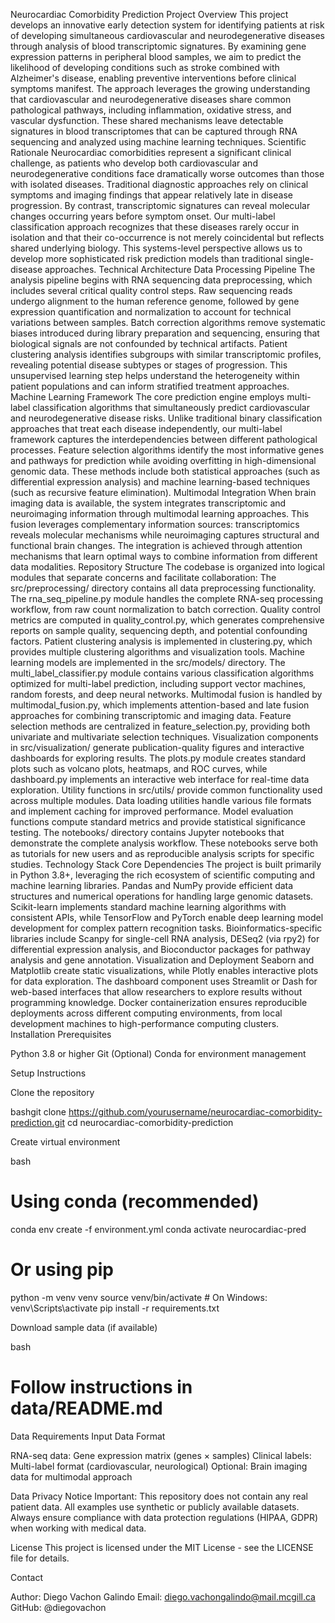 Neurocardiac Comorbidity Prediction
Project Overview
This project develops an innovative early detection system for identifying patients at risk of developing simultaneous cardiovascular and neurodegenerative diseases through analysis of blood transcriptomic signatures. By examining gene expression patterns in peripheral blood samples, we aim to predict the likelihood of developing conditions such as stroke combined with Alzheimer's disease, enabling preventive interventions before clinical symptoms manifest.
The approach leverages the growing understanding that cardiovascular and neurodegenerative diseases share common pathological pathways, including inflammation, oxidative stress, and vascular dysfunction. These shared mechanisms leave detectable signatures in blood transcriptomes that can be captured through RNA sequencing and analyzed using machine learning techniques.
Scientific Rationale
Neurocardiac comorbidities represent a significant clinical challenge, as patients who develop both cardiovascular and neurodegenerative conditions face dramatically worse outcomes than those with isolated diseases. Traditional diagnostic approaches rely on clinical symptoms and imaging findings that appear relatively late in disease progression. By contrast, transcriptomic signatures can reveal molecular changes occurring years before symptom onset.
Our multi-label classification approach recognizes that these diseases rarely occur in isolation and that their co-occurrence is not merely coincidental but reflects shared underlying biology. This systems-level perspective allows us to develop more sophisticated risk prediction models than traditional single-disease approaches.
Technical Architecture
Data Processing Pipeline
The analysis pipeline begins with RNA sequencing data preprocessing, which includes several critical quality control steps. Raw sequencing reads undergo alignment to the human reference genome, followed by gene expression quantification and normalization to account for technical variations between samples. Batch correction algorithms remove systematic biases introduced during library preparation and sequencing, ensuring that biological signals are not confounded by technical artifacts.
Patient clustering analysis identifies subgroups with similar transcriptomic profiles, revealing potential disease subtypes or stages of progression. This unsupervised learning step helps understand the heterogeneity within patient populations and can inform stratified treatment approaches.
Machine Learning Framework
The core prediction engine employs multi-label classification algorithms that simultaneously predict cardiovascular and neurodegenerative disease risks. Unlike traditional binary classification approaches that treat each disease independently, our multi-label framework captures the interdependencies between different pathological processes.
Feature selection algorithms identify the most informative genes and pathways for prediction while avoiding overfitting in high-dimensional genomic data. These methods include both statistical approaches (such as differential expression analysis) and machine learning-based techniques (such as recursive feature elimination).
Multimodal Integration
When brain imaging data is available, the system integrates transcriptomic and neuroimaging information through multimodal learning approaches. This fusion leverages complementary information sources: transcriptomics reveals molecular mechanisms while neuroimaging captures structural and functional brain changes. The integration is achieved through attention mechanisms that learn optimal ways to combine information from different data modalities.
Repository Structure
The codebase is organized into logical modules that separate concerns and facilitate collaboration:
The src/preprocessing/ directory contains all data preprocessing functionality. The rna_seq_pipeline.py module handles the complete RNA-seq processing workflow, from raw count normalization to batch correction. Quality control metrics are computed in quality_control.py, which generates comprehensive reports on sample quality, sequencing depth, and potential confounding factors. Patient clustering analysis is implemented in clustering.py, which provides multiple clustering algorithms and visualization tools.
Machine learning models are implemented in the src/models/ directory. The multi_label_classifier.py module contains various classification algorithms optimized for multi-label prediction, including support vector machines, random forests, and deep neural networks. Multimodal fusion is handled by multimodal_fusion.py, which implements attention-based and late fusion approaches for combining transcriptomic and imaging data. Feature selection methods are centralized in feature_selection.py, providing both univariate and multivariate selection techniques.
Visualization components in src/visualization/ generate publication-quality figures and interactive dashboards for exploring results. The plots.py module creates standard plots such as volcano plots, heatmaps, and ROC curves, while dashboard.py implements an interactive web interface for real-time data exploration.
Utility functions in src/utils/ provide common functionality used across multiple modules. Data loading utilities handle various file formats and implement caching for improved performance. Model evaluation functions compute standard metrics and provide statistical significance testing.
The notebooks/ directory contains Jupyter notebooks that demonstrate the complete analysis workflow. These notebooks serve both as tutorials for new users and as reproducible analysis scripts for specific studies.
Technology Stack
Core Dependencies
The project is built primarily in Python 3.8+, leveraging the rich ecosystem of scientific computing and machine learning libraries. Pandas and NumPy provide efficient data structures and numerical operations for handling large genomic datasets. Scikit-learn implements standard machine learning algorithms with consistent APIs, while TensorFlow and PyTorch enable deep learning model development for complex pattern recognition tasks.
Bioinformatics-specific libraries include Scanpy for single-cell RNA analysis, DESeq2 (via rpy2) for differential expression analysis, and Bioconductor packages for pathway analysis and gene annotation.
Visualization and Deployment
Seaborn and Matplotlib create static visualizations, while Plotly enables interactive plots for data exploration. The dashboard component uses Streamlit or Dash for web-based interfaces that allow researchers to explore results without programming knowledge.
Docker containerization ensures reproducible deployments across different computing environments, from local development machines to high-performance computing clusters.
Installation
Prerequisites

Python 3.8 or higher
Git
(Optional) Conda for environment management

Setup Instructions

Clone the repository

bashgit clone https://github.com/yourusername/neurocardiac-comorbidity-prediction.git
cd neurocardiac-comorbidity-prediction

Create virtual environment

bash
# Using conda (recommended)
conda env create -f environment.yml
conda activate neurocardiac-pred

# Or using pip
python -m venv venv
source venv/bin/activate  # On Windows: venv\Scripts\activate
pip install -r requirements.txt

Download sample data (if available)

bash
# Follow instructions in data/README.md

Data Requirements
Input Data Format

RNA-seq data: Gene expression matrix (genes × samples)
Clinical labels: Multi-label format (cardiovascular, neurological)
Optional: Brain imaging data for multimodal approach

Data Privacy Notice
Important: This repository does not contain any real patient data. All examples use synthetic or publicly available datasets. Always ensure compliance with data protection regulations (HIPAA, GDPR) when working with medical data.

License
This project is licensed under the MIT License - see the LICENSE file for details.

Contact

Author: Diego Vachon Galindo
Email: diego.vachongalindo@mail.mcgill.ca
GitHub: @diegovachon
